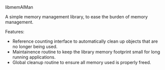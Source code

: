 libmemAlMan

A simple memory management library, to ease the burden of memory management.

Features:
* Reference counting interface to automatically clean up objects that are no
  longer being used.
* Maintainence routine to keep the library memory footprint small for long
  running applications.
* Global cleanup routine to ensure all memory used is properly freed.